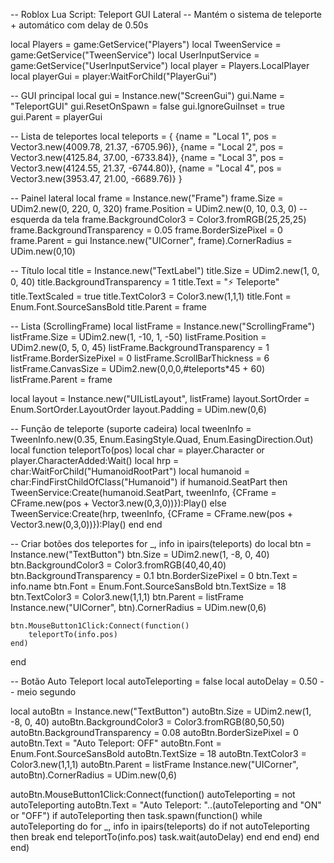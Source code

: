 -- Roblox Lua Script: Teleport GUI Lateral
-- Mantém o sistema de teleporte + automático com delay de 0.50s

local Players = game:GetService("Players")
local TweenService = game:GetService("TweenService")
local UserInputService = game:GetService("UserInputService")
local player = Players.LocalPlayer
local playerGui = player:WaitForChild("PlayerGui")

-- GUI principal
local gui = Instance.new("ScreenGui")
gui.Name = "TeleportGUI"
gui.ResetOnSpawn = false
gui.IgnoreGuiInset = true
gui.Parent = playerGui

-- Lista de teleportes
local teleports = {
    {name = "Local 1", pos = Vector3.new(4009.78, 21.37, -6705.96)},
    {name = "Local 2", pos = Vector3.new(4125.84, 37.00, -6733.84)},
    {name = "Local 3", pos = Vector3.new(4124.55, 21.37, -6744.80)},
    {name = "Local 4", pos = Vector3.new(3953.47, 21.00, -6689.76)}
}

-- Painel lateral
local frame = Instance.new("Frame")
frame.Size = UDim2.new(0, 220, 0, 320)
frame.Position = UDim2.new(0, 10, 0.3, 0) -- esquerda da tela
frame.BackgroundColor3 = Color3.fromRGB(25,25,25)
frame.BackgroundTransparency = 0.05
frame.BorderSizePixel = 0
frame.Parent = gui
Instance.new("UICorner", frame).CornerRadius = UDim.new(0,10)

-- Título
local title = Instance.new("TextLabel")
title.Size = UDim2.new(1, 0, 0, 40)
title.BackgroundTransparency = 1
title.Text = "⚡ Teleporte"
title.TextScaled = true
title.TextColor3 = Color3.new(1,1,1)
title.Font = Enum.Font.SourceSansBold
title.Parent = frame

-- Lista (ScrollingFrame)
local listFrame = Instance.new("ScrollingFrame")
listFrame.Size = UDim2.new(1, -10, 1, -50)
listFrame.Position = UDim2.new(0, 5, 0, 45)
listFrame.BackgroundTransparency = 1
listFrame.BorderSizePixel = 0
listFrame.ScrollBarThickness = 6
listFrame.CanvasSize = UDim2.new(0,0,0,#teleports*45 + 60)
listFrame.Parent = frame

local layout = Instance.new("UIListLayout", listFrame)
layout.SortOrder = Enum.SortOrder.LayoutOrder
layout.Padding = UDim.new(0,6)

-- Função de teleporte (suporte cadeira)
local tweenInfo = TweenInfo.new(0.35, Enum.EasingStyle.Quad, Enum.EasingDirection.Out)
local function teleportTo(pos)
    local char = player.Character or player.CharacterAdded:Wait()
    local hrp = char:WaitForChild("HumanoidRootPart")
    local humanoid = char:FindFirstChildOfClass("Humanoid")
    if humanoid.SeatPart then
        TweenService:Create(humanoid.SeatPart, tweenInfo, {CFrame = CFrame.new(pos + Vector3.new(0,3,0))}):Play()
    else
        TweenService:Create(hrp, tweenInfo, {CFrame = CFrame.new(pos + Vector3.new(0,3,0))}):Play()
    end
end

-- Criar botões dos teleportes
for _, info in ipairs(teleports) do
    local btn = Instance.new("TextButton")
    btn.Size = UDim2.new(1, -8, 0, 40)
    btn.BackgroundColor3 = Color3.fromRGB(40,40,40)
    btn.BackgroundTransparency = 0.1
    btn.BorderSizePixel = 0
    btn.Text = info.name
    btn.Font = Enum.Font.SourceSansBold
    btn.TextSize = 18
    btn.TextColor3 = Color3.new(1,1,1)
    btn.Parent = listFrame
    Instance.new("UICorner", btn).CornerRadius = UDim.new(0,6)

    btn.MouseButton1Click:Connect(function()
        teleportTo(info.pos)
    end)
end

-- Botão Auto Teleport
local autoTeleporting = false
local autoDelay = 0.50 -- meio segundo

local autoBtn = Instance.new("TextButton")
autoBtn.Size = UDim2.new(1, -8, 0, 40)
autoBtn.BackgroundColor3 = Color3.fromRGB(80,50,50)
autoBtn.BackgroundTransparency = 0.08
autoBtn.BorderSizePixel = 0
autoBtn.Text = "Auto Teleport: OFF"
autoBtn.Font = Enum.Font.SourceSansBold
autoBtn.TextSize = 18
autoBtn.TextColor3 = Color3.new(1,1,1)
autoBtn.Parent = listFrame
Instance.new("UICorner", autoBtn).CornerRadius = UDim.new(0,6)

autoBtn.MouseButton1Click:Connect(function()
    autoTeleporting = not autoTeleporting
    autoBtn.Text = "Auto Teleport: "..(autoTeleporting and "ON" or "OFF")
    if autoTeleporting then
        task.spawn(function()
            while autoTeleporting do
                for _, info in ipairs(teleports) do
                    if not autoTeleporting then break end
                    teleportTo(info.pos)
                    task.wait(autoDelay)
                end
            end
        end)
    end
end)
